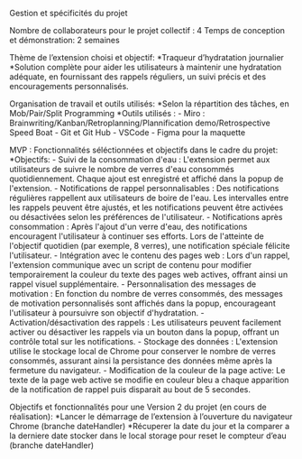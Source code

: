 Gestion et spécificités du projet

Nombre de collaborateurs pour le projet collectif : 4
Temps de conception et démonstration: 2 semaines

Thème de l’extension choisi et objectif: 
  *Traqueur d’hydratation journalier
  *Solution complète pour aider les utilisateurs à maintenir une hydratation adéquate, en fournissant des rappels réguliers, un suivi précis et des encouragements personnalisés.

Organisation de travail et outils utilisés: 
  *Selon la répartition des tâches, en Mob/Pair/Split Programming
  *Outils utilisés :
    - Miro : Brainwriting/Kanban/Retroplanning/Plannification demo/Retrospective Speed Boat
    - Git et Git Hub
    - VSCode
    - Figma pour la maquette

MVP : Fonctionnalités séléctionnées et objectifs dans le cadre du projet: 
  *Objectifs:
    -  Suivi de la consommation d'eau : L'extension permet aux utilisateurs de suivre le nombre de verres d'eau consommés quotidiennement. Chaque ajout est enregistré et affiché dans la popup de l'extension.
    -  Notifications de rappel personnalisables : Des notifications régulières rappellent aux utilisateurs de boire de l'eau. Les intervalles entre les rappels peuvent être ajustés, et les notifications 
        peuvent être activées ou désactivées selon les préférences de l'utilisateur.
    -  Notifications après consommation : Après l'ajout d'un verre d'eau, des notifications encouragent l'utilisateur à continuer ses efforts. Lors de l'atteinte de l'objectif quotidien (par exemple, 8 verres),
        une notification spéciale félicite l'utilisateur.
    -  Intégration avec le contenu des pages web : Lors d'un rappel, l'extension communique avec un script de contenu pour modifier temporairement la couleur du texte des pages web actives,
        offrant ainsi un rappel visuel supplémentaire.
    -  Personnalisation des messages de motivation : En fonction du nombre de verres consommés, des messages de motivation personnalisés sont affichés dans la popup, encourageant l'utilisateur à poursuivre son objectif d'hydratation.
    -  Activation/désactivation des rappels : Les utilisateurs peuvent facilement activer ou désactiver les rappels via un bouton dans la popup, offrant un contrôle total sur les notifications.
    -  Stockage des données : L'extension utilise le stockage local de Chrome pour conserver le nombre de verres consommés, assurant ainsi la persistance des données même après la fermeture du navigateur.
    -  Modification de la couleur de la page active: Le texte de la page web active se modifie en couleur bleu a chaque apparition de la notification de rappel puis disparait au bout de 5 secondes.

  Objectifs et fonctionnalités pour une Version 2 du projet (en cours de réalisation):
    *Lancer le démarrage de l’extension à l’ouverture du navigateur Chrome (branche dateHandler)
    *Récuperer la date du jour et la comparer a la derniere date stocker dans le local storage pour reset le compteur d’eau (branche dateHandler)
